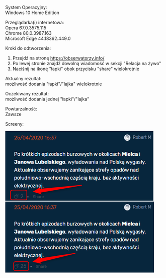 System Operacyjny:  
Windows 10 Home Edition  

Przeglądarka(i) internetowa:  
Opera 67.0.3575.115  
Chrome 80.0.3987.163  
Microsoft Edge 44.18362.449.0  

Kroki do odtworzenia:  
1. Przejdź na stronę https://obserwatorzy.info/  
2. Po lewej stronie znajdź dowolną wiadomość w sekcji "Relacja na żywo"  
3. Naciśnij na ikonę "łapki" obok przycisku "share" wielokrotnie  

Aktualny rezultat:   
możliwość dodania "łapki"/"lajka" wielokrotnie  

Oczekiwany rezultat:  
 możliwość dodania jednej "łapki"/"lajka"  

Powtarzalność:  
Zawsze  

Screeny:  

<img src="img/Nieograniczone_lajki1.png">
<img src="img/Nieograniczone_lajki2.png">

